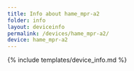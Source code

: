 ```yaml
---
title: Info about hame_mpr-a2
folder: info
layout: deviceinfo
permalink: /devices/hame_mpr-a2/
device: hame_mpr-a2
---
```

{% include templates/device_info.md %}
